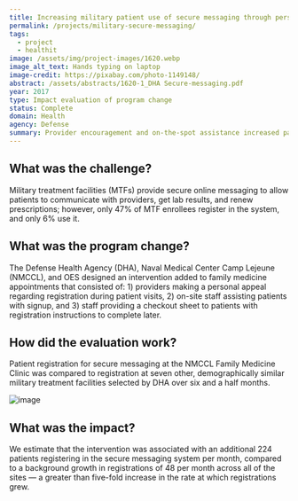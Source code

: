 ```yaml
---
title: Increasing military patient use of secure messaging through personal appeal and assistance
permalink: /projects/military-secure-messaging/
tags: 
  - project
  - healthit
image: /assets/img/project-images/1620.webp 
image_alt_text: Hands typing on laptop
image-credit: https://pixabay.com/photo-1149148/
abstract: /assets/abstracts/1620-1_DHA Secure-messaging.pdf
year: 2017 
type: Impact evaluation of program change
status: Complete
domain: Health 
agency: Defense 
summary: Provider encouragement and on-the-spot assistance increased patient registrations for secure messaging
---
```

## What was the challenge?

Military treatment facilities (MTFs) provide secure online messaging to allow patients to communicate with providers, get lab results, and renew prescriptions; however, only 47% of MTF enrollees register in the system, and only 6% use it.

## What was the program change?

The Defense Health Agency (DHA), Naval Medical Center Camp Lejeune (NMCCL), and OES designed an intervention added to family medicine appointments that consisted of: 1) providers making a personal appeal regarding registration during patient visits, 2) on-site staff assisting patients with signup, and 3) staff providing a checkout sheet to patients with registration instructions to complete later.

## How did the evaluation work?

Patient registration for secure messaging at the NMCCL Family Medicine Clinic was compared to registration at seven other, demographically similar military treatment facilities selected by DHA over six and a half months.

![image]({{site.baseurl}}/assets/img/project-images/1620-1-graph.webp)

## What was the impact?

We estimate that the intervention was associated with an additional 224 patients registering in the secure messaging system per month, compared to a background growth in registrations of 48 per month across all of the sites — a greater than five-fold increase in the rate at which registrations grew.
